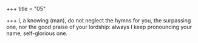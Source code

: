 +++
title = "05"

+++
I, a knowing (man), do not neglect the hymns for you, the surpassing  one, nor the good praise of your lordship:
always I keep pronouncing your name, self-glorious one.